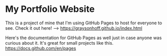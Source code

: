 # My Portfolio Website
This is a project of mine that I'm using GitHub Pages to host for everyone to see. Check it out here! --> https://graysonhoff.github.io/index.html

Here's the documentation for GitHub Pages as well just in case anyone was curious about it. It's great for small projects like this.
https://docs.github.com/en/pages
